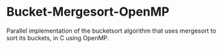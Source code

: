 # Bucket-Mergesort-OpenMP
Parallel implementation of the bucketsort algorithm that uses mergesort to sort its buckets, in C using OpenMP.
